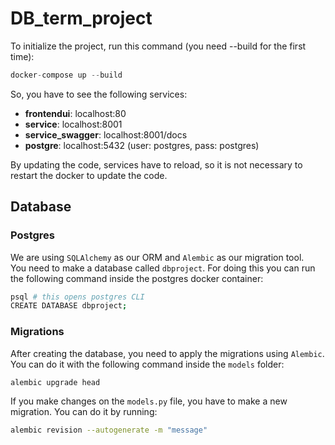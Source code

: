 # DB_term_project

To initialize the project, run this command (you need --build for the first time):

```python
docker-compose up --build
```

So, you have to see the following services:
- **frontendui**: localhost:80
- **service**: localhost:8001
- **service_swagger**: localhost:8001/docs
- **postgre**: localhost:5432  (user: postgres, pass: postgres)

By updating the code, services have to reload, so it is not necessary to restart the docker to update the code.

## Database
### Postgres
We are using `SQLAlchemy` as our ORM and `Alembic` as our migration tool.  
You need to make a database called `dbproject`. For doing this you can run the following command inside the postgres docker container:
```bash
psql # this opens postgres CLI
CREATE DATABASE dbproject;
```
### Migrations
After creating the database, you need to apply the migrations using `Alembic`. You can do it with the following command inside the `models` folder: 
```bash
alembic upgrade head
```
If you make changes on the `models.py` file, you have to make a new migration. You can do it by running: 
```bash
alembic revision --autogenerate -m "message"
```
